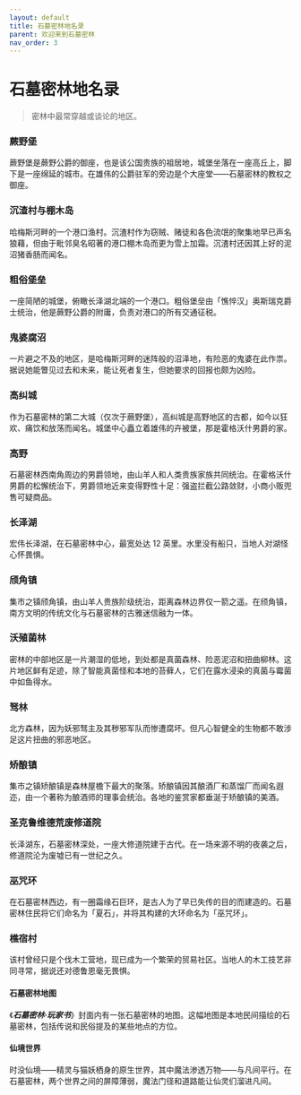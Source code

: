 ```yaml
---
layout: default
title: 石墓密林地名录
parent: 欢迎来到石墓密林
nav_order: 3
---
```


# 石墓密林地名录

> 密林中最常穿越或谈论的地区。

### 蕨野堡

蕨野堡是蕨野公爵的御座，也是该公国贵族的祖居地，城堡坐落在一座高丘上，脚下是一座绵延的城市。在雄伟的公爵驻军的旁边是个大座堂——石墓密林的教权之御座。

### 沉渣村与棚木岛

哈梅斯河畔的一个港口渔村。沉渣村作为窃贼、赌徒和各色流氓的聚集地早已声名狼藉，但由于毗邻臭名昭著的港口棚木岛而更为雪上加霜。沉渣村还因其上好的泥沼猪香肠而闻名。

### 粗俗堡垒

一座简陋的城堡，俯瞰长泽湖北端的一个港口。粗俗堡垒由「憔悴汉」奥斯瑞克爵士统治，他是蕨野公爵的附庸，负责对港口的所有交通征税。

### 鬼婆腐沼

一片避之不及的地区，是哈梅斯河畔的迷阵般的沼泽地，有险恶的鬼婆在此作祟。据说她能瞥见过去和未来，能让死者复生，但她要求的回报也颇为凶险。

### 高纠城

作为石墓密林的第二大城（仅次于蕨野堡），高纠城是高野地区的古都，如今以狂欢、痛饮和放荡而闻名。城堡中心矗立着雄伟的卉被堡，那是霍格沃什男爵的家。

### 高野

石墓密林西南角周边的男爵领地，由山羊人和人类贵族家族共同统治。在霍格沃什男爵的松懈统治下，男爵领地近来变得野性十足：强盗拦截公路敛财，小商小贩兜售可疑商品。

### 长泽湖

宏伟长泽湖，在石墓密林中心，最宽处达 12 英里。水里没有船只，当地人对湖怪心怀畏惧。

### 颀角镇

集市之镇颀角镇，由山羊人贵族阶级统治，距离森林边界仅一箭之遥。在颀角镇，南方文明的传统文化与石墓密林的古雅迷信融为一体。

### 沃殖菌林

密林的中部地区是一片潮湿的低地，到处都是真菌森林、险恶泥沼和扭曲柳林。这片地区鲜有足迹，除了智能真菌怪和本地的苔藓人，它们在露水浸染的真菌与霉菌中如鱼得水。

### 驽林

北方森林，因为妖邪驽主及其秽邪军队而惨遭腐坏。但凡心智健全的生物都不敢涉足这片扭曲的邪恶地区。

### 矫酿镇

集市之镇矫酿镇是森林屋檐下最大的聚落。矫酿镇因其酿酒厂和蒸馏厂而闻名遐迩，由一个著称为酿酒师的理事会统治。各地的鉴赏家都垂涎于矫酿镇的美酒。

### 圣克鲁维德荒废修道院

长泽湖东，石墓密林深处，一座大修道院建于古代。在一场来源不明的夜袭之后，修道院沦为废墟已有一世纪之久。

### 巫咒环

在石墓密林西边，有一圈霜缘石巨环，是古人为了早已失传的目的而建造的。石墓密林住民将它们命名为「夏石」，并将其构建的大环命名为「巫咒环」。

### 樵宿村

该村曾经只是个伐木工营地，现已成为一个繁荣的贸易社区。当地人的木工技艺非同寻常，据说还对德鲁恩毫无畏惧。

#### 石墓密林地图

《***石墓密林·玩家书***》封面内有一张石墓密林的地图。这幅地图是本地民间描绘的石墓密林，包括传说和民俗提及的某些地点的方位。

#### 仙境世界

时没仙境——精灵与猫妖栖身的原生世界，其中魔法渗透万物——与凡间平行。在石墓密林，两个世界之间的屏障薄弱，魔法门径和道路能让仙灵们溜进凡间。
